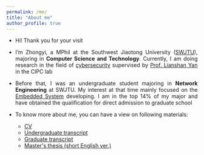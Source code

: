 ```yaml
---
permalink: /me/
title: "About me"
author_profile: true
---
```


<style>body{text-align: justify}</style>
 
* Hi! Thank you for your visit

* I’m Zhongyi, a MPhil at the Southwest Jiaotong University ([SWJTU](https://en.wikipedia.org/wiki/Southwest_Jiaotong_University)), majoring in **Computer Science and Technology**. Currently, I am doing research in the field of <u>cybersecurity</u> supervised by [Prof. Lianshan Yan](https://scholar.google.com/citations?hl=en&user=2ciZC4EAAAAJ) in the CIPC lab

* Before that, I was an undergraduate student majoring in **Network Engineering** at SWJTU. My interest at that time mainly focused on the <u>Embedded System</u> developing. I am in the top 14% of my major and have obtained the qualification for direct admission to graduate school

* To know more about me, you can have a view on following materials:
  * [CV](/cv)
  * [Undergraduate transcript](https://jayzheng98.github.io/files/Undergraduate%20Transcript.pdf)
  * [Graduate transcript](https://jayzheng98.github.io/files/Graduate%20Transcript.pdf)
  * [Master's thesis (short English ver.)](https://jayzheng98.github.io/projects/project2)

